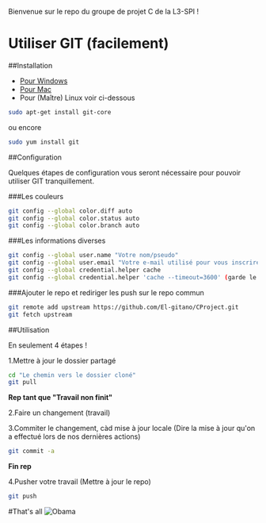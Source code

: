 Bienvenue sur le repo du groupe de projet C de la L3-SPI !

# Utiliser GIT (facilement)

##Installation

* [Pour Windows]
* [Pour Mac] 
* Pour (Maître) Linux voir ci-dessous 


```Bash
sudo apt-get install git-core
```
ou encore

```Bash
sudo yum install git
```

[Pour Windows]: http://code.google.com/p/msysgit/downloads/list?q=full+installer+official+git
[Pour Mac]: http://code.google.com/p/git-osx-installer

##Configuration

Quelques étapes de configuration vous seront nécessaire pour pouvoir utiliser GIT tranquillement.

###Les couleurs

```Bash
git config --global color.diff auto
git config --global color.status auto
git config --global color.branch auto
```

###Les informations diverses

```Bash
git config --global user.name "Votre nom/pseudo"
git config --global user.email "Votre e-mail utilisé pour vous inscrire sur github"
git config --global credential.helper cache
git config --global credential.helper 'cache --timeout=3600' (garde le mot de passe en cache 1h après authentification réussie, c'est plus pratique)
```

###Ajouter le repo et rediriger les push sur le repo commun

```Bash
git remote add upstream https://github.com/El-gitano/CProject.git
git fetch upstream
```

##Utilisation

En seulement 4 étapes !

1.Mettre à jour le dossier partagé

```Bash
cd "Le chemin vers le dossier cloné"
git pull
```
**Rep tant que "Travail non finit"**

2.Faire un changement (travail)

3.Commiter le changement, càd mise à jour locale (Dire la mise à jour qu'on a effectué lors de nos dernières actions)
```Bash
git commit -a
```
**Fin rep**

4.Pusher votre travail (Mettre à jour le repo)
```Bash
git push
```

#That's all
![Obama](http://voyagerloin.com/wp-content/uploads/2013/08/Obama-reddit-ama-not-bad.jpg "Tu as réussi")
